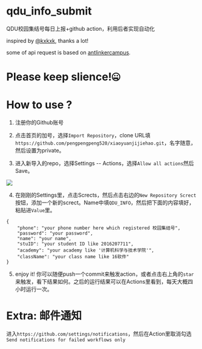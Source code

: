 # qdu_info_submit

QDU校园集结号每日上报+github action，利用后者实现自动化

inspired by [@kxkxk](https://github.com/kxkxk), thanks a lot!

some of api request is based on [antlinkercampus](https://github.com/jj4/antlinkercampus).

# Please keep slience!🤐

# How to use ?

1. 注册你的Github账号
2. 点击首页的加号，选择`Import Repository`，clone URL填`https://github.com/pengpengpeng520/xiaoyuanjijiehao.git`，名字随意，然后设置为private。

3. 进入新导入的repo，选择Settings -- Actions，选择`Allow all actions`然后Save。

![](imgs/open_action.png)

4. 在刚刚的Settings里，点击Scrects，然后点击右边的`New Repository Screct`按钮，添加一个新的screct。Name中填`QDU_INFO`，然后把下面的内容填好，粘贴进`Value`里。

```
{
    "phone": "your phone number here which registered 校园集结号",
    "password": "your password",
    "name": "your name",
    "stuID": "your student ID like 2016207711",
    "academy": "your academy like '计算机科学与技术学院'",
    "className": "your class name like 16软件"
}
```

5. enjoy it! 你可以随便push一个commit来触发action，或者点击右上角的`star`来触发，看下结果如何。之后的运行结果可以在Actions里看到，每天大概四小时运行一次。

# Extra: 邮件通知

进入`https://github.com/settings/notifications`，然后在Action里取消勾选`Send notifications for failed workflows only`

